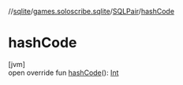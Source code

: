 //[sqlite](../../../index.md)/[games.soloscribe.sqlite](../index.md)/[SQLPair](index.md)/[hashCode](hash-code.md)

# hashCode

[jvm]\
open override fun [hashCode](hash-code.md)(): [Int](https://kotlinlang.org/api/core/kotlin-stdlib/kotlin/-int/index.html)